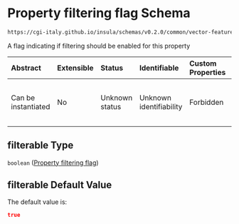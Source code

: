 # Property filtering flag Schema

```txt
https://cgi-italy.github.io/insula/schemas/v0.2.0/common/vector-feature-property.schema.json#/$defs/common/properties/filterable
```

A flag indicating if filtering should be enabled for this property

| Abstract            | Extensible | Status         | Identifiable            | Custom Properties | Additional Properties | Access Restrictions | Defined In                                                                                                         |
| :------------------ | :--------- | :------------- | :---------------------- | :---------------- | :-------------------- | :------------------ | :----------------------------------------------------------------------------------------------------------------- |
| Can be instantiated | No         | Unknown status | Unknown identifiability | Forbidden         | Allowed               | none                | [vector-feature-property.schema.json\*] (schemas/common/vector-feature-property.schema.json) |

## filterable Type

`boolean` ([Property filtering flag](vector-feature-property-defs-vector-feature-property-common-attributes-properties-property-filtering-flag.md))

## filterable Default Value

The default value is:

```json
true
```
